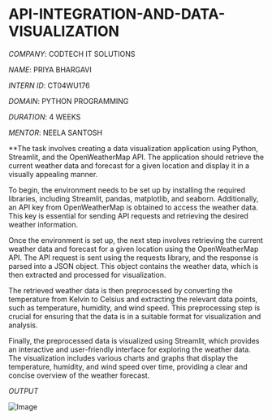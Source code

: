 # API-INTEGRATION-AND-DATA-VISUALIZATION

*COMPANY*: CODTECH IT SOLUTIONS

*NAME*: PRIYA BHARGAVI

*INTERN ID*: CT04WU176

*DOMAIN*: PYTHON PROGRAMMING

*DURATION*: 4 WEEKS

*MENTOR*: NEELA SANTOSH


**The task involves creating a data visualization application using Python, Streamlit, and the OpenWeatherMap API. The application should retrieve the current weather data and forecast for a given location and display it in a visually appealing manner.

To begin, the environment needs to be set up by installing the required libraries, including Streamlit, pandas, matplotlib, and seaborn. Additionally, an API key from OpenWeatherMap is obtained to access the weather data. This key is essential for sending API requests and retrieving the desired weather information.

Once the environment is set up, the next step involves retrieving the current weather data and forecast for a given location using the OpenWeatherMap API. The API request is sent using the requests library, and the response is parsed into a JSON object. This object contains the weather data, which is then extracted and processed for visualization.

The retrieved weather data is then preprocessed by converting the temperature from Kelvin to Celsius and extracting the relevant data points, such as temperature, humidity, and wind speed. This preprocessing step is crucial for ensuring that the data is in a suitable format for visualization and analysis.

Finally, the preprocessed data is visualized using Streamlit, which provides an interactive and user-friendly interface for exploring the weather data. The visualization includes various charts and graphs that display the temperature, humidity, and wind speed over time, providing a clear and concise overview of the weather forecast.


*OUTPUT*


![Image](https://github.com/user-attachments/assets/a9e1fa32-4bd8-4712-a108-7628dc1bfb0f)
